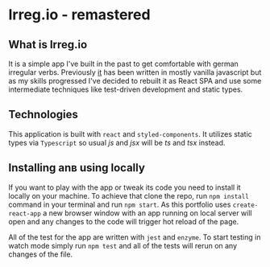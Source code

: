 # Irreg.io - remastered

## What is Irreg.io

It is a simple app I've built in the past to get comfortable with german irregular verbs. Previously [it](https://github.com/d-ivashchuk/irreg.io) has been written in mostly vanilla javascript but as my skills progressed I've decided to rebuilt it as React SPA and use some intermediate techniques like test-driven development and static types.

## Technologies

This application is built with `react` and `styled-components`. It utilizes static types via `Typescript` so usual _js_ and _jsx_ will be _ts_ and _tsx_ instead.

## Installing anв using locally

If you want to play with the app or tweak its code you need to install it locally on your machine. To achieve that clone the repo, run `npm install` command in your terminal and run `npm start`. As this portfolio uses `create-react-app` a new browser window with an app running on local server will open and any changes to the code will trigger hot reload of the page.

All of the test for the app are written with `jest` and `enzyme`. To start testing in watch mode simply run `npm test` and all of the tests will rerun on any changes of the file.
